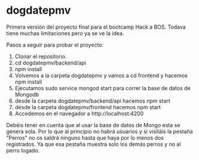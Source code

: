 # dogdatepmv
Primera versión del proyecto final para el bootcamp Hack a BOS. Todava tiene muchas limitaciones pero ya se ve la idea.

Pasos a seguir para probar el proyecto:

1. Clonar el repositorio.
2. cd dogdatepmv/backend/api
3. npm install
4. Volvemos a la carpeta dogdatepmv y vamos a cd frontend y hacemos npm install
5. Ejecutamos sudo service mongod start para correr la base de datos de Mongodb
6. desde la carpeta dogdatepmv/backend/api hacemos npm start
7. desde la carpeta dogdatepmv/frontend hacemos npm start
8. Accedemos en el navegador a http://localhost:4200

Debéis tener en cuenta que al usar la base de datos de Mongo esta se genera sola. Por lo que al principio no habrá usuarios y si visitáis la pestaña "Perros" no os saldrá ninguno hasta que haya por lo menos dos registrados. Ya que esa pestaña muestra solo los demás perros y no al perro logado.

